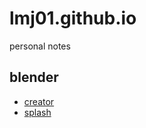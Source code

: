 # lmj01.github.io
personal notes

## blender

- [creator](./blender/source/creator_001.md)
- [splash](./blender/source/creator_002.md)